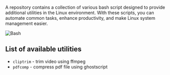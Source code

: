 A repository contains a collection of various bash script designed to provide additional utilities in the Linux environment. With these scripts, you can automate common tasks, enhance productivity, and make Linux system management easier.

![Bash](https://img.shields.io/badge/Bash-3C4549?style=for-the-badge&logo=gnubash&logoColor=white)

## List of available utilities

- `cliptrim` - trim video using ffmpeg
- `pdfcomp` - compress pdf file using ghostscript
